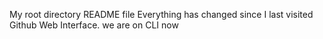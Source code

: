 My root  directory README file
Everything has changed since I last visited Github Web Interface.
we are on CLI now

